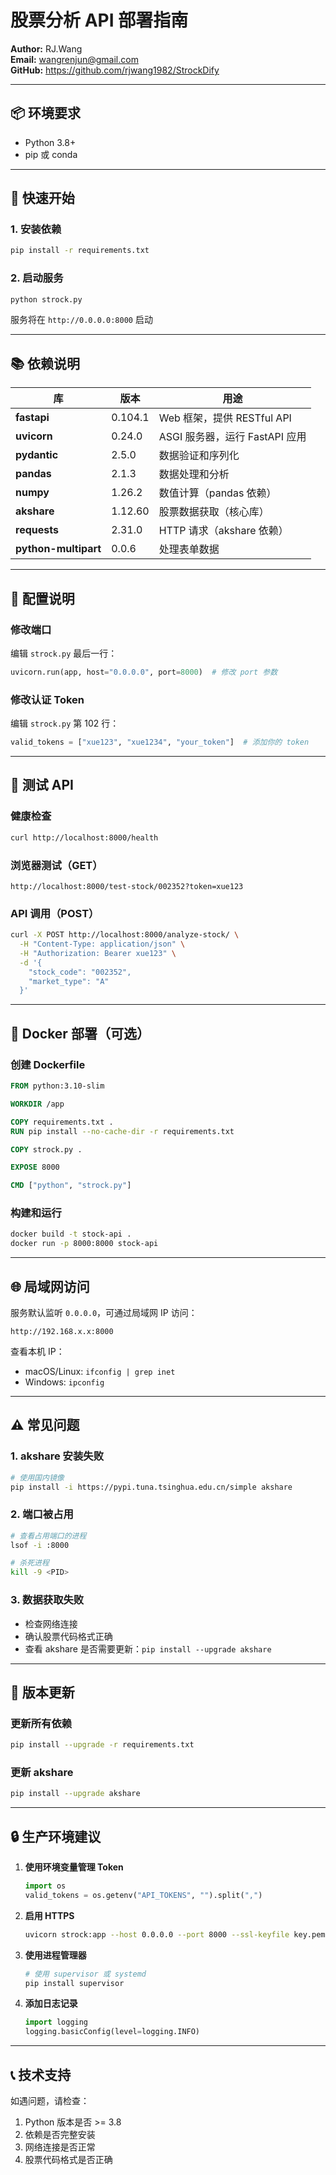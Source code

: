 # 股票分析 API 部署指南

**Author:** RJ.Wang  
**Email:** wangrenjun@gmail.com  
**GitHub:** https://github.com/rjwang1982/StrockDify

---

## 📦 环境要求

- Python 3.8+
- pip 或 conda

---

## 🚀 快速开始

### 1. 安装依赖

```bash
pip install -r requirements.txt
```

### 2. 启动服务

```bash
python strock.py
```

服务将在 `http://0.0.0.0:8000` 启动

---

## 📚 依赖说明

| 库 | 版本 | 用途 |
|---|---|---|
| **fastapi** | 0.104.1 | Web 框架，提供 RESTful API |
| **uvicorn** | 0.24.0 | ASGI 服务器，运行 FastAPI 应用 |
| **pydantic** | 2.5.0 | 数据验证和序列化 |
| **pandas** | 2.1.3 | 数据处理和分析 |
| **numpy** | 1.26.2 | 数值计算（pandas 依赖） |
| **akshare** | 1.12.60 | 股票数据获取（核心库） |
| **requests** | 2.31.0 | HTTP 请求（akshare 依赖） |
| **python-multipart** | 0.0.6 | 处理表单数据 |

---

## 🔧 配置说明

### 修改端口

编辑 `strock.py` 最后一行：

```python
uvicorn.run(app, host="0.0.0.0", port=8000)  # 修改 port 参数
```

### 修改认证 Token

编辑 `strock.py` 第 102 行：

```python
valid_tokens = ["xue123", "xue1234", "your_token"]  # 添加你的 token
```

---

## 🧪 测试 API

### 健康检查

```bash
curl http://localhost:8000/health
```

### 浏览器测试（GET）

```
http://localhost:8000/test-stock/002352?token=xue123
```

### API 调用（POST）

```bash
curl -X POST http://localhost:8000/analyze-stock/ \
  -H "Content-Type: application/json" \
  -H "Authorization: Bearer xue123" \
  -d '{
    "stock_code": "002352",
    "market_type": "A"
  }'
```

---

## 🐳 Docker 部署（可选）

### 创建 Dockerfile

```dockerfile
FROM python:3.10-slim

WORKDIR /app

COPY requirements.txt .
RUN pip install --no-cache-dir -r requirements.txt

COPY strock.py .

EXPOSE 8000

CMD ["python", "strock.py"]
```

### 构建和运行

```bash
docker build -t stock-api .
docker run -p 8000:8000 stock-api
```

---

## 🌐 局域网访问

服务默认监听 `0.0.0.0`，可通过局域网 IP 访问：

```
http://192.168.x.x:8000
```

查看本机 IP：
- macOS/Linux: `ifconfig | grep inet`
- Windows: `ipconfig`

---

## ⚠️ 常见问题

### 1. akshare 安装失败

```bash
# 使用国内镜像
pip install -i https://pypi.tuna.tsinghua.edu.cn/simple akshare
```

### 2. 端口被占用

```bash
# 查看占用端口的进程
lsof -i :8000

# 杀死进程
kill -9 <PID>
```

### 3. 数据获取失败

- 检查网络连接
- 确认股票代码格式正确
- 查看 akshare 是否需要更新：`pip install --upgrade akshare`

---

## 📝 版本更新

### 更新所有依赖

```bash
pip install --upgrade -r requirements.txt
```

### 更新 akshare

```bash
pip install --upgrade akshare
```

---

## 🔒 生产环境建议

1. **使用环境变量管理 Token**
   ```python
   import os
   valid_tokens = os.getenv("API_TOKENS", "").split(",")
   ```

2. **启用 HTTPS**
   ```bash
   uvicorn strock:app --host 0.0.0.0 --port 8000 --ssl-keyfile key.pem --ssl-certfile cert.pem
   ```

3. **使用进程管理器**
   ```bash
   # 使用 supervisor 或 systemd
   pip install supervisor
   ```

4. **添加日志记录**
   ```python
   import logging
   logging.basicConfig(level=logging.INFO)
   ```

---

## 📞 技术支持

如遇问题，请检查：
1. Python 版本是否 >= 3.8
2. 依赖是否完整安装
3. 网络连接是否正常
4. 股票代码格式是否正确
